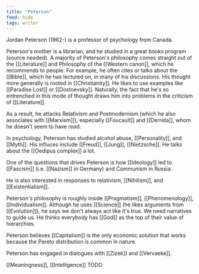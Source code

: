 ```yaml
---
title: "Peterson"
feed: hide
tags: writer
---
```


Jordan Peterson (1962-) is a professor of psychology from Canada. 

Peterson's mother is a librarian, and he studied in a great books program (source needed). A majority of Peterson's philosophy comes straight out of the [[Literature]] and Philosophy of the [[Western canon]], which he recommends to people. For example, he often cites or talks about the [[Bible]], which he has lectured on, in many of his discussions. His thought more generally is rooted in [[Christianity]]. He likes to use examples like [[Paradise Lost]] or [[Dostoevsky]]. Naturally, the fact that he's so entrenched in this mode of thought draws him into problems in the criticism of [[Literature]].

As a result, he attacks Relativism and Postmodernism (which he also associates with [[Marxism]]), especially [[Foucault]] and [[Derrida]], whom he doesn't seem to have read. 

In psychology, Peterson has studied alcohol abuse, [[Personality]], and [[Myth]]. His influces include [[Freud]], [[Jung]], [[Nietzsche]]. He talks about the [[Oedipus complex]] a lot. 

One of the questions that drives Peterson is how [[Ideology]] led to [[Fascism]] (i.e. [[Nazism]] in Germany) and Communism in Russia. 

He is also interested in responses to relativism, [[Nihilism]], and [[Existentialism]]. 

Peterson's philosophy is roughly inside [[Pragmatism]], [[Phenomenology]], [[Individualism]]. Although he uses [[Science]] (he likes arguments from [[Evolution]]), he says we don't always act like it's true. We need narratives to guide us. He thinks everybody has [[God]] as the top of their value of hierarchies. 

Peterson believes [[Capitalism]] is the only economic solution that works because the Pareto distribution is common in nature. 

Peterson has engaged in dialogues with [[Zizek]] and [[Vervaeke]]. 

[[Meaningness]], [[Intelligence]] TODO